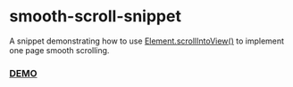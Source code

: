 # smooth-scroll-snippet
A snippet demonstrating how to use [Element.scrollIntoView()](https://developer.mozilla.org/en-US/docs/Web/API/Element/scrollIntoView) to implement one page smooth scrolling.
### [DEMO](https://smooth-scroll-snippet-tznjxxrghl.now.sh)
